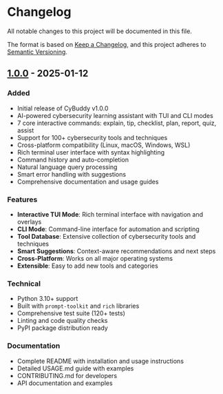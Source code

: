 # Changelog

All notable changes to this project will be documented in this file.

The format is based on [Keep a Changelog](https://keepachangelog.com/en/1.0.0/),
and this project adheres to [Semantic Versioning](https://semver.org/spec/v2.0.0.html).

## [1.0.0] - 2025-01-12

### Added
- Initial release of CyBuddy v1.0.0
- AI-powered cybersecurity learning assistant with TUI and CLI modes
- 7 core interactive commands: explain, tip, checklist, plan, report, quiz, assist
- Support for 100+ cybersecurity tools and techniques
- Cross-platform compatibility (Linux, macOS, Windows, WSL)
- Rich terminal user interface with syntax highlighting
- Command history and auto-completion
- Natural language query processing
- Smart error handling with suggestions
- Comprehensive documentation and usage guides

### Features
- **Interactive TUI Mode**: Rich terminal interface with navigation and overlays
- **CLI Mode**: Command-line interface for automation and scripting
- **Tool Database**: Extensive collection of cybersecurity tools and techniques
- **Smart Suggestions**: Context-aware recommendations and next steps
- **Cross-Platform**: Works on all major operating systems
- **Extensible**: Easy to add new tools and categories

### Technical
- Python 3.10+ support
- Built with `prompt-toolkit` and `rich` libraries
- Comprehensive test suite (120+ tests)
- Linting and code quality checks
- PyPI package distribution ready

### Documentation
- Complete README with installation and usage instructions
- Detailed USAGE.md guide with examples
- CONTRIBUTING.md for developers
- API documentation and examples

[1.0.0]: https://github.com/cybuddy/cybuddy/releases/tag/v1.0.0
